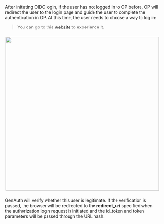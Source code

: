 <IntegrationDetailCard title="Go to GenAuth for authentication">

After initiating OIDC login, if the user has not logged in to OP before, OP will redirect the user to the login page and guide the user to complete the authentication in OP. At this time, the user needs to choose a way to log in:

> You can go to this [website](https://sample-sso.genauth.ai/oidc/auth?client_id=5d70d0e991fdd597019df70d&scope=openid%20profile%20email%20phone&redirect_uri=https://sample.genauth.ai&state=456346&response_type=id_token%20token&nonce=14235) to experience it.

<img src="https://cdn.genauth.ai/blog/20200927203336.png" width="500" style="margin: 24px auto; display: block;" />

GenAuth will verify whether this user is legitimate. If the verification is passed, the browser will be redirected to the **redirect_uri** specified when the authorization login request is initiated and the id_token and token parameters will be passed through the URL hash.

</IntegrationDetailCard>
